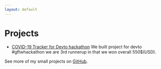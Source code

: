 ```yaml
---
layout: default
---
```


# Projects

* [COVID-19 Tracker for Devto hackathon](https://github.com/itshally/wb-covid19) We
built project for devto #gftwhackathon we are 3rd runnerup in that we won overall 550$(USD).



See more of my small projects on [GitHub](https://github.com/krishnadevz).
